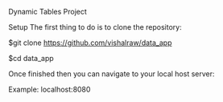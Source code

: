 Dynamic Tables Project

Setup
The first thing to do is to clone the repository:
 
 $git clone https://github.com/vishalraw/data_app
 
 $cd data_app
 
 Once finished then you can navigate to your local host server:
  
 Example: localhost:8080
